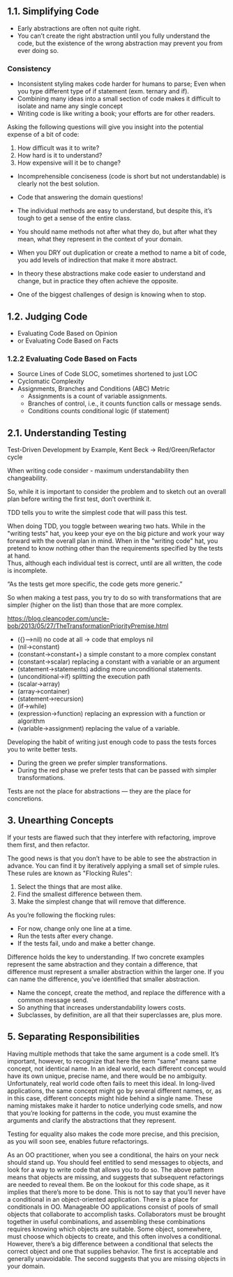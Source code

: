 ## 1.1. Simplifying Code

- Early abstractions are often not quite right.
- You can’t create the right abstraction until you fully understand the code, but the existence of the wrong abstraction
  may prevent you from ever doing so.

### Consistency

- Inconsistent styling makes code harder for humans to parse;
  Even when you type different type of if statement (exm. ternary and if).
- Combining many ideas into a small section of code makes it difficult to isolate and name any single concept
- Writing code is like writing a book; your efforts are for other readers.

Asking the following questions will give you insight into the potential expense of a bit of code:

1. How difficult was it to write?
2. How hard is it to understand?
3. How expensive will it be to change?

- Incomprehensible conciseness (code is short but not understandable) is clearly not the best solution.
- Code that answering the domain questions!
- The individual methods are easy to understand, but despite this, it’s tough to get a sense of the entire class.
- You should name methods not after what they do, but after what they mean, what they represent in the context of your
  domain.

- When you DRY out duplication or create a method to name a bit of code, you add levels of indirection that make it more
  abstract.
- In theory these abstractions make code easier to understand and change, but in practice they often achieve the
  opposite.
- One of the biggest challenges of design is knowing when to stop.

## 1.2. Judging Code

- Evaluating Code Based on Opinion
- or Evaluating Code Based on Facts

### 1.2.2 Evaluating Code Based on Facts

- Source Lines of Code SLOC, sometimes shortened to just LOC
- Cyclomatic Complexity
- Assignments, Branches and Conditions (ABC) Metric
    - Assignments is a count of variable assignments.
    - Branches of control, i.e., it counts function calls or message sends.
    - Conditions counts conditional logic (if statement)

## 2.1. Understanding Testing

Test-Driven Development by Example, Kent Beck -> Red/Green/Refactor cycle

When writing code consider - maximum understandability then changeability.

So, while it is important to consider the problem and to sketch
out an overall plan before writing the first test, don’t overthink it.

TDD tells you to write the simplest code that will pass this test.

When doing TDD, you toggle between wearing two hats. While in the
"writing tests" hat, you keep your eye on the big picture and
work your way forward with the overall plan in mind.
When in the "writing code" hat, you pretend to know nothing other
than the requirements specified by the tests at hand.   
Thus, although each individual test is correct, until are all written, the code is incomplete.

“As the tests get more specific, the code gets more generic.”

So when making a test pass, you try to do so with transformations that are simpler (higher on the list) than those that
are more complex.

https://blog.cleancoder.com/uncle-bob/2013/05/27/TheTransformationPriorityPremise.html

- ({}–>nil) no code at all -> code that employs nil
- (nil->constant)
- (constant->constant+) a simple constant to a more complex constant
- (constant->scalar) replacing a constant with a variable or an argument
- (statement->statements) adding more unconditional statements.
- (unconditional->if) splitting the execution path
- (scalar->array)
- (array->container)
- (statement->recursion)
- (if->while)
- (expression->function) replacing an expression with a function or algorithm
- (variable->assignment) replacing the value of a variable.

Developing the habit of writing just enough code to pass the tests forces you to write better tests.

- During the green we prefer simpler transformations.
- During the red phase we prefer tests that can be passed with simpler transformations.

Tests are not the place for abstractions — they are the place for concretions.

## 3. Unearthing Concepts

If your tests are flawed such that they interfere with refactoring, improve them first, and then refactor.

The good news is that you don’t have to be able to see the abstraction in advance. You can find it by iteratively
applying a small set of simple rules.
These rules are known as "Flocking Rules":

1. Select the things that are most alike.
2. Find the smallest difference between them.
3. Make the simplest change that will remove that difference.

As you’re following the flocking rules:

- For now, change only one line at a time.
- Run the tests after every change.
- If the tests fail, undo and make a better change.

Difference holds the key to understanding. If two concrete
examples represent the same abstraction and they contain a
difference, that difference must represent a smaller
abstraction within the larger one. If you can name the
difference, you’ve identified that smaller abstraction.

- Name the concept, create the method, and replace the difference with a common message send.
- So anything that increases understandability lowers costs.
- Subclasses, by definition, are all that their superclasses are, plus more.

## 5. Separating Responsibilities

Having multiple methods that take the same argument is a code smell.
It’s important, however, to recognize that here the term "same" means same concept, not
identical name. In an ideal world, each different concept
would have its own unique, precise name, and there would be
no ambiguity. Unfortunately, real world code often fails to
meet this ideal. In long-lived applications, the same concept
might go by several different names, or, as in this case,
different concepts might hide behind a single name. These
naming mistakes make it harder to notice underlying code
smells, and now that you’re looking for patterns in the code,
you must examine the arguments and clarify the abstractions
that they represent.

Testing for equality also
makes the code more precise, and this precision, as you will
soon see, enables future refactorings.

As an OO practitioner, when you see a conditional, the hairs
on your neck should stand up. You should feel entitled to send
messages to objects, and look for a way to write code that
allows you to do so. The above pattern means that objects are
missing, and suggests that subsequent refactorings are needed
to reveal them. Be on the lookout for this code shape, as it
implies that there’s more to be done.
This is not to say that you’ll never have a conditional in an
object-oriented application. There is a place for conditionals in
OO. Manageable OO applications consist of pools of small
objects that collaborate to accomplish tasks. Collaborators
must be brought together in useful combinations, and
assembling these combinations requires knowing which
objects are suitable. Some object, somewhere, must choose
which objects to create, and this often involves a conditional.
However, there’s a big difference between a conditional that
selects the correct object and one that supplies behavior. The
first is acceptable and generally unavoidable. The second
suggests that you are missing objects in your domain.